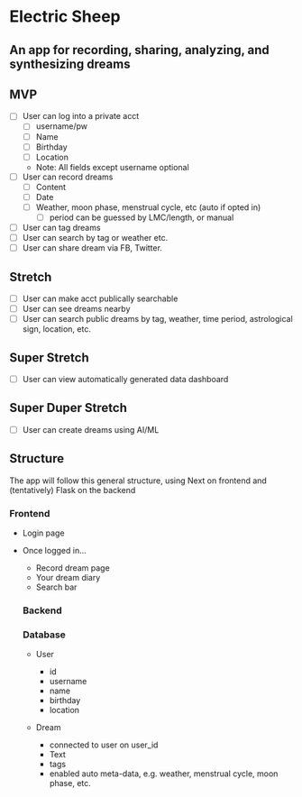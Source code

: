 # Electric Sheep

## An app for recording, sharing, analyzing, and synthesizing dreams

## MVP

- [ ] User can log into a private acct
  - [ ] username/pw
  - [ ] Name
  - [ ] Birthday
  - [ ] Location
  - Note: All fields except username optional
- [ ] User can record dreams
  - [ ] Content
  - [ ] Date
  - [ ] Weather, moon phase, menstrual cycle, etc (auto if opted in)
    - [ ] period can be guessed by LMC/length, or manual
- [ ] User can tag dreams
- [ ] User can search by tag or weather etc.
- [ ] User can share dream via FB, Twitter.

## Stretch

- [ ] User can make acct publically searchable
- [ ] User can see dreams nearby
- [ ] User can search public dreams by tag, weather, time period, astrological sign, location, etc.

## Super Stretch

- [ ] User can view automatically generated data dashboard

## Super Duper Stretch

- [ ] User can create dreams using AI/ML

## Structure

The app will follow this general structure, using Next on frontend and (tentatively) Flask on the backend

### Frontend

- Login page
- Once logged in...

  - Record dream page
  - Your dream diary
  - Search bar

  ### Backend

  ### Database

  - User

    - id
    - username
    - name
    - birthday
    - location

  - Dream
    - connected to user on user_id
    - Text
    - tags
    - enabled auto meta-data, e.g. weather, menstrual cycle, moon phase, etc.
